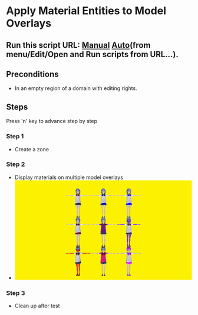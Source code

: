 # Apply Material Entities to Model Overlays
## Run this script URL: [Manual](./test.js?raw=true)   [Auto](./testAuto.js?raw=true)(from menu/Edit/Open and Run scripts from URL...).

## Preconditions
- In an empty region of a domain with editing rights.

## Steps
Press 'n' key to advance step by step

### Step 1
- Create a zone
### Step 2
- Display materials on multiple model overlays
- ![](./ExpectedImage_00000.png)
### Step 3
- Clean up after test
